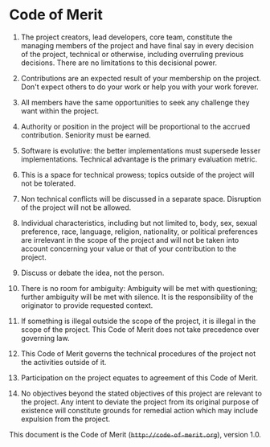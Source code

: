 # Code of Merit

1. The project creators, lead developers, core team, constitute
   the managing members of the project and have final say in every decision
   of the project, technical or otherwise, including overruling previous decisions.
   There are no limitations to this decisional power.

2. Contributions are an expected result of your membership on the project.
   Don't expect others to do your work or help you with your work forever.

3. All members have the same opportunities to seek any challenge they want
   within the project.

4. Authority or position in the project will be proportional
   to the accrued contribution. Seniority must be earned.

5. Software is evolutive: the better implementations must supersede lesser
   implementations. Technical advantage is the primary evaluation metric.

6. This is a space for technical prowess; topics outside of the project
   will not be tolerated.

7. Non technical conflicts will be discussed in a separate space. Disruption
   of the project will not be allowed.

8. Individual characteristics, including but not limited to,
   body, sex, sexual preference, race, language, religion, nationality,
   or political preferences are irrelevant in the scope of the project and
   will not be taken into account concerning your value or that of your contribution
   to the project.

9. Discuss or debate the idea, not the person.

10. There is no room for ambiguity: Ambiguity will be met with questioning;
    further ambiguity will be met with silence. It is the responsibility
    of the originator to provide requested context.

11. If something is illegal outside the scope of the project, it is illegal
    in the scope of the project. This Code of Merit does not take precedence over
    governing law.

12. This Code of Merit governs the technical procedures of the project not the
    activities outside of it.

13. Participation on the project equates to agreement of this Code of Merit.

14. No objectives beyond the stated objectives of this project are relevant
    to the project. Any intent to deviate the project from its original purpose
    of existence will constitute grounds for remedial action which may include
    expulsion from the project.

This document is the Code of Merit (<del>`http://code-of-merit.org`</del>), version 1.0.